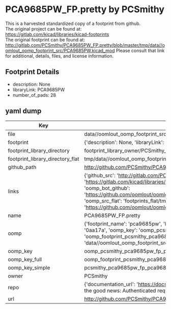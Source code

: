 # PCA9685PW_FP.pretty by PCSmithy  
This is a harvested standardized copy of a footprint from github.  
The original project can be found at:  
https://gitlab.com/kicad/libraries/kicad-footprints  
The original footprint can be found at:
http://gitlab.com/PCSmithy/PCA9685PW_FP.pretty/blob/master/tmp/data//oomlout_oomp_footprint_src/PCA9685PW.kicad_mod
Please consult that link for additional, details, files, and license information.  
## Footprint Details
* description: None  
* libraryLink: PCA9685PW  
* number_of_pads: 28  
## yaml dump  
| Key | Value |  
| --- | --- |  
| file | data//oomlout_oomp_footprint_src/PCA9685PW_FP.pretty/PCA9685PW.kicad_mod |  
| footprint | {'description': None, 'libraryLink': 'PCA9685PW', 'number_of_pads': 28} |  
| footprint_library_directory | footprint_library_owner/PCSmithy_PCA9685PW_FP.pretty |  
| footprint_library_directory_flat | tmp/data//oomlout_oomp_footprint_src/footprints_flat/pcsmithy_pca9685pw_fp_pca9685pw/working |  
| github_path | http://github.com/PCSmithy/PCA9685PW_FP.pretty/blob/master/tmp/data//oomlout_oomp_footprint_src/PCA9685PW.kicad_mod |  
| links | {'github_src': 'http://gitlab.com/PCSmithy/PCA9685PW_FP.pretty/blob/master/tmp/data//oomlout_oomp_footprint_src/PCA9685PW.kicad_mod', 'github_src_repo': 'https://gitlab.com/kicad/libraries/kicad-footprints', 'oomp_bot': 'tmp/data//oomlout_oomp_footprint_src/footprints/pcsmithy_pca9685pw_fp_pca9685pw/working', 'oomp_bot_github': 'https://github.com/oomlout/oomlout_oomp_footprint_bot/tree/main/tmp/data//oomlout_oomp_footprint_src/footprints/pcsmithy_pca9685pw_fp_pca9685pw/working', 'oomp_src_flat': 'footprints_flat/tmp/data//oomlout_oomp_footprint_src/footprints_flat/pcsmithy_pca9685pw_fp_pca9685pw/working', 'oomp_src_flat_github': 'https://github.com/oomlout/oomlout_oomp_footprint_src/tree/main/tmp/data//oomlout_oomp_footprint_src/footprints_flat/pcsmithy_pca9685pw_fp_pca9685pw/working'} |  
| name | PCA9685PW_FP.pretty |  
| oomp | {'footprint_name': 'pca9685pw', 'library_name': 'pca9685pw_fp', 'md5': '0aa17acf1600525abd602e9ca5db9883', 'md5_10': '0aa17acf16', 'md5_5': '0aa17', 'md5_6': '0aa17a', 'oomp_key': 'oomp_pcsmithy_pca9685pw_fp_pca9685pw', 'oomp_key_extra': 'oomp_footprint_pcsmithy_pca9685pw_fp_pca9685pw', 'oomp_key_full': 'oomp_footprint_pcsmithy_pca9685pw_fp_pca9685pw_0aa17a', 'oomp_key_simple': 'pcsmithy_pca9685pw_fp_pca9685pw', 'original_filename': 'data//oomlout_oomp_footprint_src/PCA9685PW_FP.pretty/PCA9685PW.kicad_mod', 'owner_name': 'pcsmithy'} |  
| oomp_key | oomp_pcsmithy_pca9685pw_fp_pca9685pw |  
| oomp_key_full | oomp_footprint_pcsmithy_pca9685pw_fp_pca9685pw |  
| oomp_key_simple | pcsmithy_pca9685pw_fp_pca9685pw |  
| owner | PCSmithy |  
| repo | {'documentation_url': 'https://docs.github.com/rest/overview/resources-in-the-rest-api#rate-limiting', 'message': "API rate limit exceeded for 84.66.142.224. (But here's the good news: Authenticated requests get a higher rate limit. Check out the documentation for more details.)"} |  
| url | http://github.com/PCSmithy/PCA9685PW_FP.pretty |  

